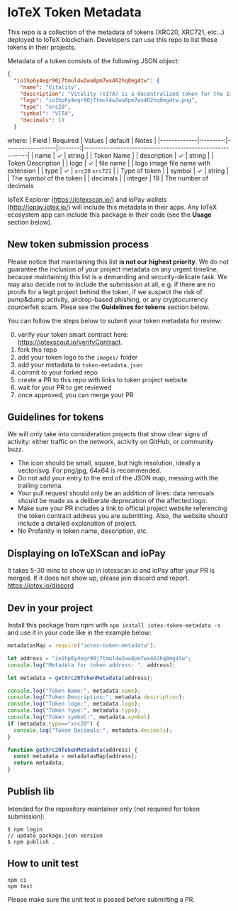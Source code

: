 # IoTeX Token Metadata

This repo is a collection of the metadata of tokens (XRC20, XRC721, etc...) deployed to IoTeX blockchain. Developers can use this repo to list these tokens in their projects.

Metadata of a token consists of the following JSON object:
```json
{
  "io1hp6y4eqr90j7tmul4w2wa8pm7wx462hq0mg4tw": {
    "name": "Vitality",
    "description": "Vitality (VITA) is a decentralized token for the IoTeX community.",
    "logo": "io1hp6y4eqr90j7tmul4w2wa8pm7wx462hq0mg4tw.png",
    "type": "xrc20",
    "symbol": "VITA",
    "decimals": 18
  }
```

where:
| Field       | Required | Values           | default | Notes                                                    |
|-------------|:--------:|------------------|:-------:|----------------------------------------------------------|
| name        |     ✓    | string           |         | Token Name                                               |
| description |     ✓    | string           |         | Token Description                                        |
| logo        |     ✓    | file name        |         | logo image file name with extension                      |
| type        |     ✓    | `xrc20` `xrc721` |         | Type of token                                            |
| symbol      |     ✓    | string           |         | The symbol of the token                                  |
| decimals    |          | integer          |    18   | The number of decimals 

IoTeX Explorer (https://iotexscan.io/) and ioPay wallets (http://iopay.iotex.io/) will include this metadata in their apps. Any IoTeX ecosystem app can include this package in their code (see the **Usage** section below).

## New token submission process

Please notice that maintaining this list **is not our highest priority**. We do not guarantee the inclusion of your project metadata on any urgent timeline, because maintaining this list is a demanding and security-delicate task. We may also decide not to include the submission at all, e.g. if there are no proofs for a legit project behind the token, if we suspect the risk of pump&dump activity, airdrop-based phishing, or any cryptocurrency counterfeit scam. Plese see the **Guidelines for tokens** section below.

You can follow the steps below to submit your token metadata for review:

0. verify your token smart contract here: https://iotexscout.io/verifyContract.
1. fork this repo
2. add your token logo to the `images/` folder
3. add your metadata to `token-metadata.json`
4. commit to your forked repo
5. create a PR to this repo with links to token project website
7. wait for your PR to get reviewed
8. once approved, you can merge your PR

## Guidelines for tokens
We will only take into consideration projects that show clear signs of activity: either traffic on the network, activity on GitHub, or community buzz.

- The icon should be small, square, but high resolution, ideally a vector/svg. For png/jpg, 64x64 is recommended.
- Do not add your entry to the end of the JSON map, messing with the trailing comma. 
- Your pull request should only be an addition of lines: data removals should be made as a deliberate deprecation of the affected logo.
- Make sure your PR includes a link to official project website referencing the token contract address you are submitting. Also, the website should include a detailed explanation of project.
- No Profanity in token name, description, etc.

## Displaying on IoTeXScan and ioPay
It takes 5-30 mins to show up in iotexscan.io and ioPay after your PR is merged. If it does not show up, please join discord and report. https://iotex.io/discord

## Dev in your project
Install this package from npm with `npm install iotex-token-metadata -s` and use it in your code like in the example below:

```javascript
metadatasMap = require("iotex-token-metadata");

let address = "io1hp6y4eqr90j7tmul4w2wa8pm7wx462hq0mg4tw";
console.log("Metadata for token address: ", address);

let metadata = getXrc20TokenMetadata(address);

console.log("Token Name:", metadata.name);
console.log("Token Description:", metadata.description);
console.log("Token logo:", metadata.logo);
console.log("Token type:", metadata.type);
console.log("Token symbol:", metadata.symbol)
if (metadata.type=="xrc20") {
  console.log("Token Decimals:", metadata.decimals);
}

function getXrc20TokenMetadata(address) {
  const metadata = metadatasMap[address];
  return metadata;
}
```


## Publish lib
Intended for the repository maintainer only (not required for token submission):
```
$ npm login
// update package.json version
$ npm publish .
```


## How to unit test
```
npm ci
npm test
```
Please make sure the unit test is passed before submitting a PR.

